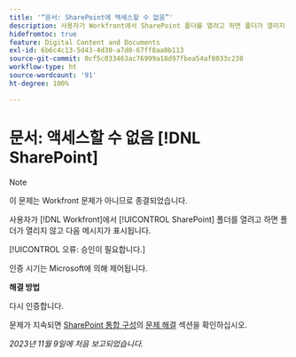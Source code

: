 ```yaml
---
title: '“문서: SharePoint에 액세스할 수 없음”'
description: 사용자가 Workfront에서 SharePoint 폴더를 열려고 하면 폴더가 열리지 않고 메시지가 표시됩니다.
hidefromtoc: true
feature: Digital Content and Documents
exl-id: 6b6c4c13-5d43-4d30-a7d0-67ff8aa0b113
source-git-commit: 0cf5c033463ac76999a18d97fbea54af8033c238
workflow-type: ht
source-wordcount: '91'
ht-degree: 100%

---
```


# 문서: 액세스할 수 없음 [!DNL SharePoint]

<!--WF and WFP, article live for workaround-->

>[!NOTE]
>
>이 문제는 Workfront 문제가 아니므로 종결되었습니다.

사용자가 [!DNL Workfront]에서 [!UICONTROL SharePoint] 폴더를 열려고 하면 폴더가 열리지 않고 다음 메시지가 표시됩니다.

[!UICONTROL 오류: 승인이 필요합니다.]

인증 시기는 Microsoft에 의해 제어됩니다.

**해결 방법**

다시 인증합니다.

문제가 지속되면 [SharePoint 통합 구성](https://experienceleague.adobe.com/docs/workfront/using/administration-and-setup/configure-integrations/configure-sharepoint-integration.html)의 [문제 해결](https://experienceleague.adobe.com/docs/workfront/using/administration-and-setup/configure-integrations/configure-sharepoint-integration.html#troubleshooting) 섹션을 확인하십시오.

_2023년 11월 9일에 처음 보고되었습니다._
